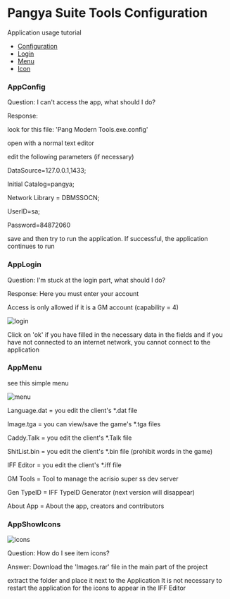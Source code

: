 # Pangya Suite Tools Configuration
 
 Application usage tutorial

- [Configuration](#appconfig)
- [Login](#applogin)
- [Menu](#appmenu)
- [Icon](#appshowicons)
### AppConfig

Question: I can't access the app, what should I do?

Response:

look for this file: 'Pang Modern Tools.exe.config'

open with a normal text editor

edit the following parameters (if necessary)

  DataSource=127.0.0.1,1433;
  
  Initial Catalog=pangya;
  
  Network Library = DBMSSOCN;
  
  UserID=sa;
  
  Password=84872060


save and then try to run the application. If successful, the application continues to run
### AppLogin

Question: I'm stuck at the login part, what should I do?

Response:
Here you must enter your account

Access is only allowed if it is a GM account (capability = 4)

![login](https://cdn.discordapp.com/attachments/774375484498640907/1160260914747031612/image.png?ex=6534042e&is=65218f2e&hm=2c82f8e28b64a0b5457515ab14e5caa651cc7e79e51c53277dcd6338d484d246&)

Click on 'ok' if you have filled in the necessary data in the fields
 and if you have not connected to an internet network, you cannot connect to the application
### AppMenu

see this simple menu

![menu](https://cdn.discordapp.com/attachments/774375484498640907/1160261049925242920/image.png?ex=6534044e&is=65218f4e&hm=882b3d2ec334f970a545a30800a800cce873de00f0efe86fac75aedd19c7405d&)

Language.dat = you edit the client's *.dat file

Image.tga = you can view/save the game's *.tga files

Caddy.Talk = you edit the client's *.Talk file

ShitList.bin = you edit the client's *.bin file (prohibit words in the game)

IFF Editor = you edit the client's *.iff file

GM Tools = Tool to manage the acrisio super ss dev server

Gen TypeID = IFF TypeID Generator (next version will disappear)

About App = About the app, creators and contributors


### AppShowIcons


![icons](https://cdn.discordapp.com/attachments/774375484498640907/1152356744853471294/image.png?ex=6532f259&is=65207d59&hm=ed04c7c382026e30bc8d6cbb14154b62c64359750fdee9c333bb7afaa0872790&) 


Question: How do I see item icons?

Answer: Download the 'Images.rar' file in the main part of the project

extract the folder and place it next to the Application
It is not necessary to restart the application for the icons to appear in the IFF Editor
